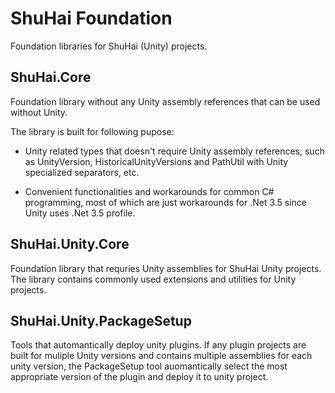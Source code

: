 # ShuHai Foundation

Foundation libraries for ShuHai (Unity) projects.

## ShuHai.Core

Foundation library without any Unity assembly references that can be used without Unity.

The library is built for following pupose:

- Unity related types that doesn't require Unity assembly references, such as UnityVersion, HistoricalUnityVersions and
  PathUtil with Unity specialized separators, etc.

- Convenient functionalities and workarounds for common C# programming, most of which are just workarounds for .Net 3.5
  since Unity uses .Net 3.5 profile.

## ShuHai.Unity.Core

Foundation library that requries Unity assemblies for ShuHai Unity projects.
The library contains commonly used extensions and utilities for Unity projects.

## ShuHai.Unity.PackageSetup

Tools that automantically deploy unity plugins.
If any plugin projects are built for muliple Unity versions and contains multiple assemblies for each unity version, the
PackageSetup tool auomantically select the most appropriate version of the plugin and deploy it to unity project.